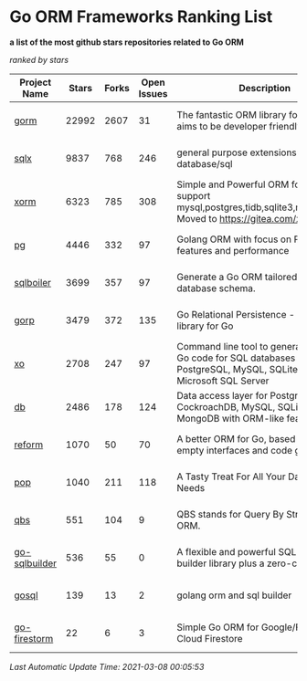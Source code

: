 Go ORM Frameworks Ranking List
==========

**a list of the most github stars repositories related to Go ORM**

*ranked by stars*

| Project Name | Stars | Forks | Open Issues | Description | Last Commit |
| ------------ | ----- | ----- | ----------- | ----------- | ----------- |
| [gorm](https://github.com/go-gorm/gorm) | 22992 | 2607 | 31 | The fantastic ORM library for Golang, aims to be developer friendly | 2021-03-07 02:59:00 |
| [sqlx](https://github.com/jmoiron/sqlx) | 9837 | 768 | 246 | general purpose extensions to golang's database/sql | 2021-01-28 21:15:50 |
| [xorm](https://github.com/go-xorm/xorm) | 6323 | 785 | 308 | Simple and Powerful ORM for Go, support mysql,postgres,tidb,sqlite3,mssql,oracle, Moved to https://gitea.com/xorm/xorm | 2019-10-15 07:03:49 |
| [pg](https://github.com/go-pg/pg) | 4446 | 332 | 97 | Golang ORM with focus on PostgreSQL features and performance | 2021-03-05 11:14:10 |
| [sqlboiler](https://github.com/volatiletech/sqlboiler) | 3699 | 357 | 97 | Generate a Go ORM tailored to your database schema. | 2020-12-16 20:55:15 |
| [gorp](https://github.com/go-gorp/gorp) | 3479 | 372 | 135 | Go Relational Persistence - an ORM-ish library for Go | 2021-03-04 16:05:55 |
| [xo](https://github.com/xo/xo) | 2708 | 247 | 97 | Command line tool to generate idiomatic Go code for SQL databases supporting PostgreSQL, MySQL, SQLite, Oracle, and Microsoft SQL Server | 2020-12-15 05:52:13 |
| [db](https://github.com/upper/db) | 2486 | 178 | 124 | Data access layer for PostgreSQL, CockroachDB, MySQL, SQLite and MongoDB with ORM-like features. | 2021-01-09 18:55:10 |
| [reform](https://github.com/go-reform/reform) | 1070 | 50 | 70 | A better ORM for Go, based on non-empty interfaces and code generation. | 2021-01-11 07:34:27 |
| [pop](https://github.com/gobuffalo/pop) | 1040 | 211 | 118 | A Tasty Treat For All Your Database Needs | 2021-01-28 13:12:00 |
| [qbs](https://github.com/coocood/qbs) | 551 | 104 | 9 | QBS stands for Query By Struct. A Go ORM. | 2017-04-18 01:16:07 |
| [go-sqlbuilder](https://github.com/huandu/go-sqlbuilder) | 536 | 55 | 0 | A flexible and powerful SQL string builder library plus a zero-config ORM. | 2021-02-21 12:18:09 |
| [gosql](https://github.com/rushteam/gosql) | 139 | 13 | 2 | golang orm and sql builder | 2020-11-22 00:57:55 |
| [go-firestorm](https://github.com/jschoedt/go-firestorm) | 22 | 6 | 3 | Simple Go ORM for Google/Firebase Cloud Firestore | 2020-07-07 16:31:05 |

*Last Automatic Update Time: 2021-03-08 00:05:53*